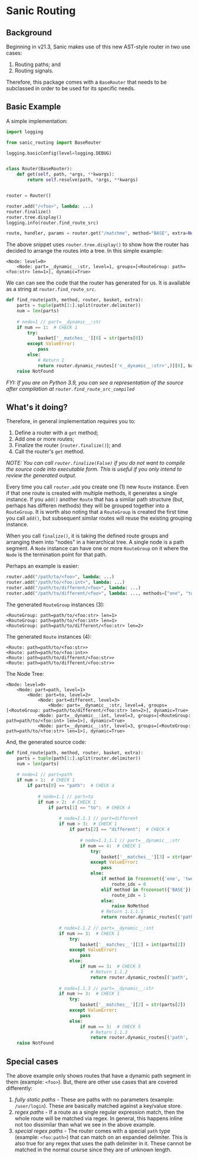 # Sanic Routing

## Background

Beginning in v21.3, Sanic makes use of this new AST-style router in two use cases:

1. Routing paths; and
2. Routing signals.

Therefore, this package comes with a `BaseRouter` that needs to be subclassed in order to be used for its specific needs. 

## Basic Example

A simple implementation:

```python
import logging

from sanic_routing import BaseRouter

logging.basicConfig(level=logging.DEBUG)


class Router(BaseRouter):
    def get(self, path, *args, **kwargs):
        return self.resolve(path, *args, **kwargs)


router = Router()

router.add("/<foo>", lambda: ...)
router.finalize()
router.tree.display()
logging.info(router.find_route_src)

route, handler, params = router.get("/matchme", method="BASE", extra=None)
```

The above snippet uses `router.tree.display()` to show how the router has decided to arrange the routes into a tree. In this simple example:

```
<Node: level=0>
    <Node: part=__dynamic__:str, level=1, groups=[<RouteGroup: path=<foo:str> len=1>], dynamic=True>
```

We can can see the code that the router has generated for us. It is available as a string at `router.find_route_src`.

```python
def find_route(path, method, router, basket, extra):
    parts = tuple(path[1:].split(router.delimiter))
    num = len(parts)
    
    # node=1 // part=__dynamic__:str
    if num == 1:  # CHECK 1
        try:
            basket['__matches__'][0] = str(parts[0])
        except ValueError:
            pass
        else:
            # Return 1
            return router.dynamic_routes[('<__dynamic__:str>',)][0], basket
    raise NotFound
```

_FYI: If you are on Python 3.9, you can see a representation of the source after compilation at `router.find_route_src_compiled`_

## What's it doing?

Therefore, in general implementation requires you to:

1. Define a router with a `get` method;
2. Add one or more routes;
3. Finalize the router (`router.finalize()`); and
4. Call the router's `get` method.

_NOTE: You can call `router.finalize(False)` if you do not want to compile the source code into executable form. This is useful if you only intend to review the generated output._

Every time you call `router.add` you create one (1) new `Route` instance. Even if that one route is created with multiple methods, it generates a single instance. If you `add()` another `Route` that has a similar path structure (but, perhaps has differen methods) they will be grouped together into a `RouteGroup`. It is worth also noting that a `RouteGroup` is created the first time you call `add()`, but subsequent similar routes will reuse the existing grouping instance.


When you call `finalize()`, it is taking the defined route groups and arranging them into "nodes" in a hierarchical tree. A single node is a path segment. A `Node` instance can have one or more `RouteGroup` on it where the `Node` is the termination point for that path.

Perhaps an example is easier:

```python
router.add("/path/to/<foo>", lambda: ...)
router.add("/path/to/<foo:int>", lambda: ...)
router.add("/path/to/different/<foo>", lambda: ...)
router.add("/path/to/different/<foo>", lambda: ..., methods=["one", "two"])
```

The generated `RouteGroup` instances (3):

```
<RouteGroup: path=path/to/<foo:str> len=1>
<RouteGroup: path=path/to/<foo:int> len=1>
<RouteGroup: path=path/to/different/<foo:str> len=2>
```

The generated `Route` instances (4):

```
<Route: path=path/to/<foo:str>>
<Route: path=path/to/<foo:int>>
<Route: path=path/to/different/<foo:str>>
<Route: path=path/to/different/<foo:str>>
```

The Node Tree:

```
<Node: level=0>
    <Node: part=path, level=1>
        <Node: part=to, level=2>
            <Node: part=different, level=3>
                <Node: part=__dynamic__:str, level=4, groups=[<RouteGroup: path=path/to/different/<foo:str> len=2>], dynamic=True>
            <Node: part=__dynamic__:int, level=3, groups=[<RouteGroup: path=path/to/<foo:int> len=1>], dynamic=True>
            <Node: part=__dynamic__:str, level=3, groups=[<RouteGroup: path=path/to/<foo:str> len=1>], dynamic=True>
```

And, the generated source code:

```python
def find_route(path, method, router, basket, extra):
    parts = tuple(path[1:].split(router.delimiter))
    num = len(parts)
    
    # node=1 // part=path
    if num > 1:  # CHECK 1
        if parts[0] == "path":  # CHECK 4
            
            # node=1.1 // part=to
            if num > 2:  # CHECK 1
                if parts[1] == "to":  # CHECK 4
                    
                    # node=1.1.1 // part=different
                    if num > 3:  # CHECK 1
                        if parts[2] == "different":  # CHECK 4
                            
                            # node=1.1.1.1 // part=__dynamic__:str
                            if num == 4:  # CHECK 1
                                try:
                                    basket['__matches__'][3] = str(parts[3])
                                except ValueError:
                                    pass
                                else:
                                    if method in frozenset({'one', 'two'}):
                                        route_idx = 0
                                    elif method in frozenset({'BASE'}):
                                        route_idx = 1
                                    else:
                                        raise NoMethod
                                    # Return 1.1.1.1
                                    return router.dynamic_routes[('path', 'to', 'different', '<__dynamic__:str>')][route_idx], basket
                    
                    # node=1.1.2 // part=__dynamic__:int
                    if num >= 3:  # CHECK 1
                        try:
                            basket['__matches__'][2] = int(parts[2])
                        except ValueError:
                            pass
                        else:
                            if num == 3:  # CHECK 5
                                # Return 1.1.2
                                return router.dynamic_routes[('path', 'to', '<__dynamic__:int>')][0], basket
                    
                    # node=1.1.3 // part=__dynamic__:str
                    if num >= 3:  # CHECK 1
                        try:
                            basket['__matches__'][2] = str(parts[2])
                        except ValueError:
                            pass
                        else:
                            if num == 3:  # CHECK 5
                                # Return 1.1.3
                                return router.dynamic_routes[('path', 'to', '<__dynamic__:str>')][0], basket
    raise NotFound
```

## Special cases

The above example only shows routes that have a dynamic path segment in them (example: `<foo>`). But, there are other use cases that are covered differently:

1. *fully static paths* - These are paths with no parameters (example: `/user/login`). These are basically matched against a key/value store.
2. *regex paths* - If a route as a single regular expression match, then the whole route will be matched via regex. In general, this happens inline not too dissimilar than what we see in the above example.
3. *special regex paths* - The router comes with a special `path` type (example: `<foo:path>`) that can match on an expanded delimiter. This is also true for any regex that uses the path delimiter in it. These cannot be matched in the normal course since they are of unknown length.
